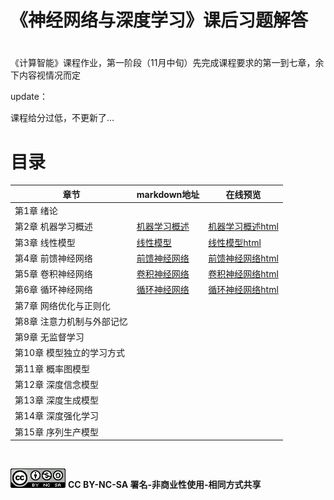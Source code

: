 # 《神经网络与深度学习》课后习题解答

#  



《计算智能》课程作业，第一阶段（11月中旬）先完成课程要求的第一到七章，余下内容视情况而定



update：

课程给分过低，不更新了...



# 目录



| 章节                       | markdown地址                                  | 在线预览                                                     |
| -------------------------- | --------------------------------------------- | ------------------------------------------------------------ |
| 第1章 绪论                 |                                               |                                                              |
| 第2章 机器学习概述         | [机器学习概述](./第2章-机器学习概述/第2章.md) | [机器学习概述html](https://zjycp.github.io/solutions4nndl/第2章-机器学习概述/第2章.html) |
| 第3章 线性模型             | [线性模型](./第3章-线性模型/第3章.md)         | [线性模型html](https://zjycp.github.io/solutions4nndl/第3章-线性模型/第3章.html) |
| 第4章 前馈神经网络         | [前馈神经网络](./第4章-前馈神经网络/第4章.md) | [前馈神经网络html](https://zjycp.github.io/solutions4nndl/第4章-前馈神经网络/第4章.html) |
| 第5章 卷积神经网络         | [卷积神经网络](./第5章-卷积神经网络/第5章.md) | [卷积神经网络html](https://zjycp.github.io/solutions4nndl/第5章-卷积神经网络/第5章.html) |
| 第6章 循环神经网络         | [循环神经网络](./第6章-循环神经网络/第6章.md) | [循环神经网络html](https://zjycp.github.io/solutions4nndl/第6章-循环神经网络/第6章.html) |
| 第7章 网络优化与正则化     |                                               |                                                              |
| 第8章 注意力机制与外部记忆 |                                               |                                                              |
| 第9章 无监督学习           |                                               |                                                              |
| 第10章 模型独立的学习方式  |                                               |                                                              |
| 第11章 概率图模型          |                                               |                                                              |
| 第12章 深度信念模型        |                                               |                                                              |
| 第13章 深度生成模型        |                                               |                                                              |
| 第14章 深度强化学习        |                                               |                                                              |
| 第15章 序列生产模型        |                                               |                                                              |



<br>











![img](README.assets/88x31-1601382493341.png) **CC BY-NC-SA 署名-非商业性使用-相同方式共享**